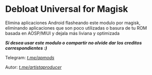 # Debloat Universal for Magisk

Elimina aplicaciones Android flasheando este modulo por magisk, eliminando aplicaciones que son poco utilizadas o basura de tu ROM basada en AOSP/MIUI y dejala más liviana y optimizada

_**Si desea usar este modulo o compartir no olvide dar los creditos correspondientes :)**_

Telegram: [*t.me/apmods*](https://t.me/apmods)

Autor: [*t.me/artistaproducer*](https://t.me/artistaproducer)

 
